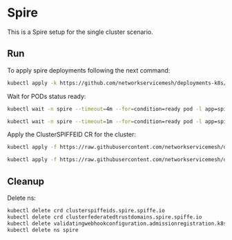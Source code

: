 # Spire

This is a Spire setup for the single cluster scenario.

## Run

To apply spire deployments following the next command:
```bash
kubectl apply -k https://github.com/networkservicemesh/deployments-k8s/examples/spire/single_cluster?ref=fa35b50f4e4a1cb9f98c9e27f42c5c1885986e15
```

Wait for PODs status ready:
```bash
kubectl wait -n spire --timeout=4m --for=condition=ready pod -l app=spire-server
```
```bash
kubectl wait -n spire --timeout=1m --for=condition=ready pod -l app=spire-agent
```

Apply the ClusterSPIFFEID CR for the cluster:
```bash
kubectl apply -f https://raw.githubusercontent.com/networkservicemesh/deployments-k8s/fa35b50f4e4a1cb9f98c9e27f42c5c1885986e15/examples/spire/single_cluster/clusterspiffeid-template.yaml
```

```bash
kubectl apply -f https://raw.githubusercontent.com/networkservicemesh/deployments-k8s/fa35b50f4e4a1cb9f98c9e27f42c5c1885986e15/examples/spire/base/clusterspiffeid-webhook-template.yaml
```

## Cleanup

Delete ns:
```bash
kubectl delete crd clusterspiffeids.spire.spiffe.io
kubectl delete crd clusterfederatedtrustdomains.spire.spiffe.io
kubectl delete validatingwebhookconfiguration.admissionregistration.k8s.io/spire-controller-manager-webhook
kubectl delete ns spire
```

